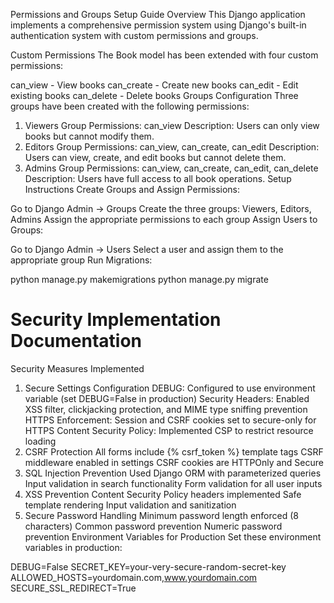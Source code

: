 Permissions and Groups Setup Guide
Overview
This Django application implements a comprehensive permission system using Django's built-in authentication system with custom permissions and groups.

Custom Permissions
The Book model has been extended with four custom permissions:

can_view - View books
can_create - Create new books
can_edit - Edit existing books
can_delete - Delete books
Groups Configuration
Three groups have been created with the following permissions:

1. Viewers Group
Permissions: can_view
Description: Users can only view books but cannot modify them.
2. Editors Group
Permissions: can_view, can_create, can_edit
Description: Users can view, create, and edit books but cannot delete them.
3. Admins Group
Permissions: can_view, can_create, can_edit, can_delete
Description: Users have full access to all book operations.
Setup Instructions
Create Groups and Assign Permissions:

Go to Django Admin → Groups
Create the three groups: Viewers, Editors, Admins
Assign the appropriate permissions to each group
Assign Users to Groups:

Go to Django Admin → Users
Select a user and assign them to the appropriate group
Run Migrations:

python manage.py makemigrations
python manage.py migrate



# Security Implementation Documentation
Security Measures Implemented
1. Secure Settings Configuration
DEBUG: Configured to use environment variable (set DEBUG=False in production)
Security Headers: Enabled XSS filter, clickjacking protection, and MIME type sniffing prevention
HTTPS Enforcement: Session and CSRF cookies set to secure-only for HTTPS
Content Security Policy: Implemented CSP to restrict resource loading
2. CSRF Protection
All forms include {% csrf_token %} template tags
CSRF middleware enabled in settings
CSRF cookies are HTTPOnly and Secure
3. SQL Injection Prevention
Used Django ORM with parameterized queries
Input validation in search functionality
Form validation for all user inputs
4. XSS Prevention
Content Security Policy headers implemented
Safe template rendering
Input validation and sanitization
5. Secure Password Handling
Minimum password length enforced (8 characters)
Common password prevention
Numeric password prevention
Environment Variables for Production
Set these environment variables in production:

DEBUG=False
SECRET_KEY=your-very-secure-random-secret-key
ALLOWED_HOSTS=yourdomain.com,www.yourdomain.com
SECURE_SSL_REDIRECT=True
